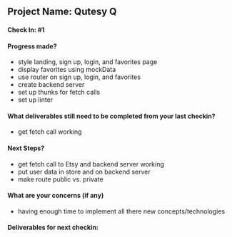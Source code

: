 ## Project Name: Qutesy Q

#### Check In: #1

#### Progress made?

* style landing, sign up, login, and favorites page
* display favorites using mockData
* use router on sign up, login, and favorites
* create backend server
* set up thunks for fetch calls 
* set up linter

#### What deliverables still need to be completed from your last checkin?

* get fetch call working

#### Next Steps?

* get fetch call to Etsy and backend server working
* put user data in store and on backend server
* make route public vs. private

#### What are your concerns (if any)

* having enough time to implement all there new concepts/technologies

#### Deliverables for next checkin:
